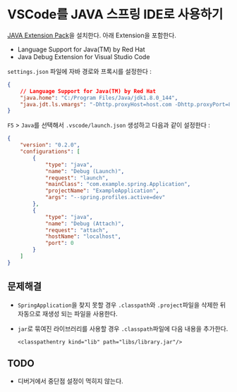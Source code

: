 # VSCode를 JAVA 스프링 IDE로 사용하기

[JAVA Extension Pack](https://marketplace.visualstudio.com/items?itemName=vscjava.vscode-java-pack)을 설치한다. 아래 Extension을 포함한다.

- Language Support for Java(TM) by Red Hat
- Java Debug Extension for Visual Studio Code

`settings.json` 파일에 자바 경로와 프록시를 설정한다 :

```json
{
    // Language Support for Java(TM) by Red Hat
    "java.home": "C:/Program Files/Java/jdk1.8.0_144",
    "java.jdt.ls.vmargs": "-Dhttp.proxyHost=host.com -Dhttp.proxyPort=8080 -Dhttps.proxyHost=host.com -Dhttps.proxyPort=8080"
}
```

`F5` > `Java`를 선택해서 `.vscode/launch.json` 생성하고 다음과 같이 설정한다 :

```json
{
    "version": "0.2.0",
    "configurations": [
        {
            "type": "java",
            "name": "Debug (Launch)",
            "request": "launch",
            "mainClass": "com.example.spring.Application",
            "projectName": "ExampleApplication",
            "args": "--spring.profiles.active=dev"
        },
        {
            "type": "java",
            "name": "Debug (Attach)",
            "request": "attach",
            "hostName": "localhost",
            "port": 0
        }
    ]
}
```

## 문제해결

- `SpringApplication`을 찾지 못할 경우 `.classpath`와 `.project`파일을 삭제한 뒤 자동으로 재생성 되는 파일을 사용한다.
- `jar`로 묶여진 라이브러리를 사용할 경우 `.classpath`파일에 다음 내용을 추가한다.

      <classpathentry kind="lib" path="libs/library.jar"/>

## TODO

- 디버거에서 중단점 설정이 먹히지 않는다.